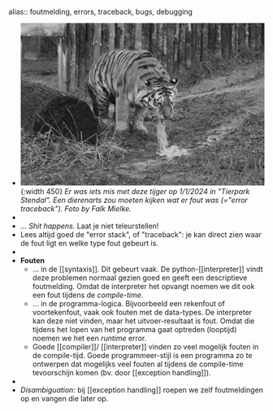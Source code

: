 alias:: foutmelding, errors, traceback, bugs, debugging

- ![image.jpg](../assets/error.jpg){:width 450} 
  *Er was iets mis met deze tijger op 1/1/2024 in "Tierpark Stendal". Een dierenarts zou moeten kijken wat er fout was (="error traceback"). Foto by Falk Mielke.*
-
- *... Shit happens.* Laat je niet teleurstellen!
- Lees altijd goed de "error stack", of "traceback": je kan direct zien waar de fout ligt en welke type fout gebeurt is.
-
- **Fouten**
    - ... in de [[syntaxis]]. Dit gebeurt vaak. De python-[[interpreter]] vindt deze problemen normaal gezien goed en geeft een descriptieve foutmelding. Omdat de interpreter het opvangt noemen we dit ook een fout tijdens de *compile-time*.
    - ... in de programma-logica. Bijvoorbeeld een rekenfout of voortekenfout, vaak ook fouten met de data-types. De interpreter kan deze niet vinden, maar het uitvoer-resultaat is fout. Omdat die tijdens het lopen van het programma gaat optreden (looptijd) noemen we het een *runtime* error.
    - Goede [[compiler]]/ [[interpreter]] vinden zo veel mogelijk fouten in de compile-tijd. Goede programmeer-stijl is een programma zo te ontwerpen dat mogelijks veel fouten al tijdens de compile-time tevoorschijn komen (bv. door [[exception handling]]).
-
- *Disambiguation:* bij [[exception handling]] roepen we zelf foutmeldingen op en vangen die later op.